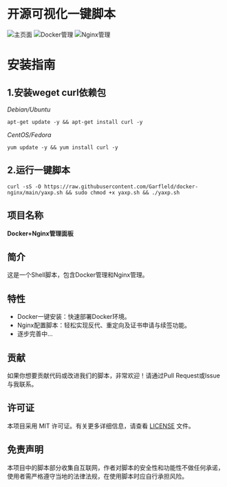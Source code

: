 # 开源可视化一键脚本
![主页面](https://upload.cc/i1/2024/12/31/ohVGvW.jpeg)
![Docker管理](https://upload.cc/i1/2024/12/31/di9yhx.jpeg)
![Nginx管理](https://upload.cc/i1/2024/12/31/0dkn17.jpeg)
# 安装指南
## 1.安装weget curl依赖包  
*Debian/Ubuntu*  
```
apt-get update -y && apt-get install curl -y
```
*CentOS/Fedora*  
```
yum update -y && yum install curl -y
```
## 2.运行一键脚本  
```
curl -sS -O https://raw.githubusercontent.com/Garfleld/docker-nginx/main/yaxp.sh && sudo chmod +x yaxp.sh && ./yaxp.sh
```

## 项目名称
**Docker+Nginx管理面板**
## 简介
这是一个Shell脚本，包含Docker管理和Nginx管理。
## 特性
- Docker一键安装：快速部署Docker环境。
- Nginx配置脚本：轻松实现反代、重定向及证书申请与续签功能。
- 逐步完善中...
## 贡献
如果你想要贡献代码或改进我们的脚本，非常欢迎！请通过Pull Request或Issue与我联系。
## 许可证
本项目采用 MIT 许可证。有关更多详细信息，请查看 [LICENSE](LICENSE) 文件。
## 免责声明
本项目中的脚本部分收集自互联网，作者对脚本的安全性和功能性不做任何承诺，使用者需严格遵守当地的法律法规，在使用脚本时应自行承担风险。